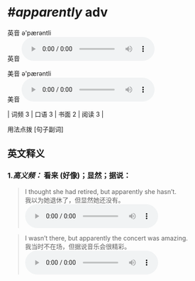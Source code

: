 # ***\#apparently*** adv
英音 ə'pærəntli  
英音
<audio src="./media/apparently-B.aac" controls="controls"></audio>

美音 ə'pærəntli  
美音
<audio src="./media/apparently.aac" controls="controls"></audio>



| 词频 3 | 口语 3 | 书面 2 | 阅读 3 |  

用法点拨  [句子副词]

英文释义
---
### 1.*高义频：* **看来 (好像)；显然；据说：**  

 > I thought she had retired, but apparently she hasn’t.  
 > 我以为她退休了，但显然她还没有。    
<audio src="./media/2-apparently.aac" controls="controls"></audio>

 > I wasn’t there, but apparently the concert was amazing.  
 > 我当时不在场，但据说音乐会很精彩。    
<audio src="./media/3-apparently.aac" controls="controls"></audio>


